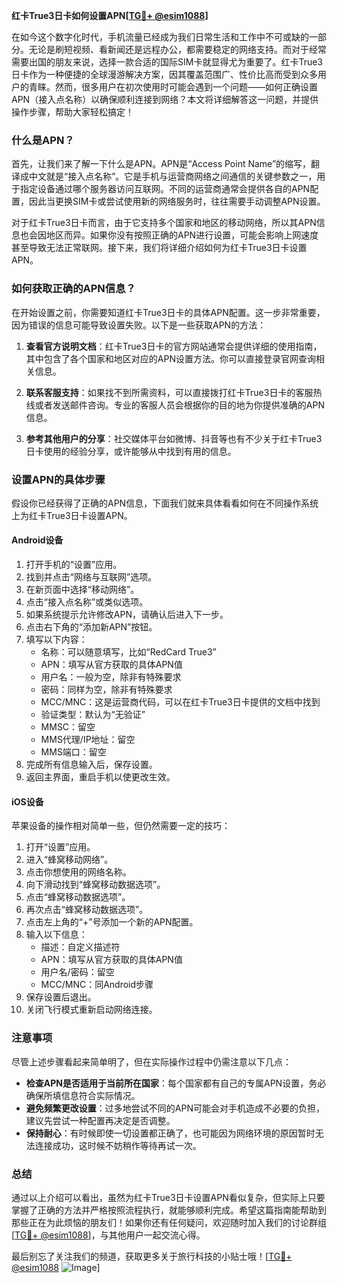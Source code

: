 **红卡True3日卡如何设置APN[[TG💪+ @esim1088](https://t.me/s/esim1088)]**

在如今这个数字化时代，手机流量已经成为我们日常生活和工作中不可或缺的一部分。无论是刷短视频、看新闻还是远程办公，都需要稳定的网络支持。而对于经常需要出国的朋友来说，选择一款合适的国际SIM卡就显得尤为重要了。红卡True3日卡作为一种便捷的全球漫游解决方案，因其覆盖范围广、性价比高而受到众多用户的青睐。然而，很多用户在初次使用时可能会遇到一个问题——如何正确设置APN（接入点名称）以确保顺利连接到网络？本文将详细解答这一问题，并提供操作步骤，帮助大家轻松搞定！

### 什么是APN？

首先，让我们来了解一下什么是APN。APN是“Access Point Name”的缩写，翻译成中文就是“接入点名称”。它是手机与运营商网络之间通信的关键参数之一，用于指定设备通过哪个服务器访问互联网。不同的运营商通常会提供各自的APN配置，因此当更换SIM卡或尝试使用新的网络服务时，往往需要手动调整APN设置。

对于红卡True3日卡而言，由于它支持多个国家和地区的移动网络，所以其APN信息也会因地区而异。如果你没有按照正确的APN进行设置，可能会影响上网速度甚至导致无法正常联网。接下来，我们将详细介绍如何为红卡True3日卡设置APN。

### 如何获取正确的APN信息？

在开始设置之前，你需要知道红卡True3日卡的具体APN配置。这一步非常重要，因为错误的信息可能导致设置失败。以下是一些获取APN的方法：

1. **查看官方说明文档**：红卡True3日卡的官方网站通常会提供详细的使用指南，其中包含了各个国家和地区对应的APN设置方法。你可以直接登录官网查询相关信息。
   
2. **联系客服支持**：如果找不到所需资料，可以直接拨打红卡True3日卡的客服热线或者发送邮件咨询。专业的客服人员会根据你的目的地为你提供准确的APN信息。

3. **参考其他用户的分享**：社交媒体平台如微博、抖音等也有不少关于红卡True3日卡使用的经验分享，或许能够从中找到有用的信息。

### 设置APN的具体步骤

假设你已经获得了正确的APN信息，下面我们就来具体看看如何在不同操作系统上为红卡True3日卡设置APN。

#### Android设备

1. 打开手机的“设置”应用。
2. 找到并点击“网络与互联网”选项。
3. 在新页面中选择“移动网络”。
4. 点击“接入点名称”或类似选项。
5. 如果系统提示允许修改APN，请确认后进入下一步。
6. 点击右下角的“添加新APN”按钮。
7. 填写以下内容：
   - 名称：可以随意填写，比如“RedCard True3”
   - APN：填写从官方获取的具体APN值
   - 用户名：一般为空，除非有特殊要求
   - 密码：同样为空，除非有特殊要求
   - MCC/MNC：这是运营商代码，可以在红卡True3日卡提供的文档中找到
   - 验证类型：默认为“无验证”
   - MMSC：留空
   - MMS代理/IP地址：留空
   - MMS端口：留空
8. 完成所有信息输入后，保存设置。
9. 返回主界面，重启手机以使更改生效。

#### iOS设备

苹果设备的操作相对简单一些，但仍然需要一定的技巧：

1. 打开“设置”应用。
2. 进入“蜂窝移动网络”。
3. 点击你想使用的网络名称。
4. 向下滑动找到“蜂窝移动数据选项”。
5. 点击“蜂窝移动数据选项”。
6. 再次点击“蜂窝移动数据选项”。
7. 点击左上角的“+”号添加一个新的APN配置。
8. 输入以下信息：
   - 描述：自定义描述符
   - APN：填写从官方获取的具体APN值
   - 用户名/密码：留空
   - MCC/MNC：同Android步骤
9. 保存设置后退出。
10. 关闭飞行模式重新启动网络连接。

### 注意事项

尽管上述步骤看起来简单明了，但在实际操作过程中仍需注意以下几点：

- **检查APN是否适用于当前所在国家**：每个国家都有自己的专属APN设置，务必确保所填信息符合实际情况。
- **避免频繁更改设置**：过多地尝试不同的APN可能会对手机造成不必要的负担，建议先尝试一种配置再决定是否调整。
- **保持耐心**：有时候即使一切设置都正确了，也可能因为网络环境的原因暂时无法连接成功，这时候不妨稍作等待再试一次。

### 总结

通过以上介绍可以看出，虽然为红卡True3日卡设置APN看似复杂，但实际上只要掌握了正确的方法并严格按照流程执行，就能够顺利完成。希望这篇指南能帮助到那些正在为此烦恼的朋友们！如果你还有任何疑问，欢迎随时加入我们的讨论群组[[TG💪+ @esim1088](https://t.me/s/esim1088)]，与其他用户一起交流心得。

最后别忘了关注我们的频道，获取更多关于旅行科技的小贴士哦！[[TG💪+ @esim1088](https://t.me/s/esim1088) ![Image](https://i.postimg.cc/4NQfJmqS/Snipaste-2025-05-13-00-14-12.png)]